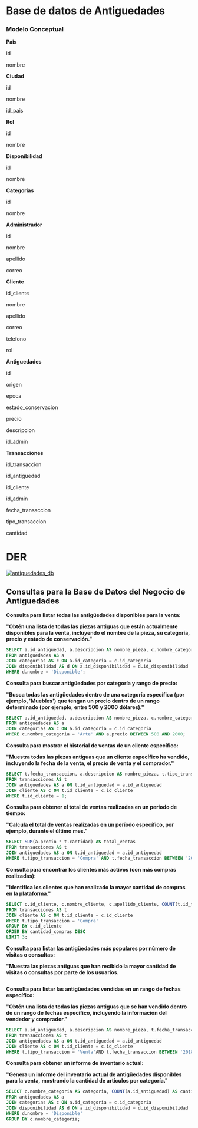 # Base de datos de Antiguedades



### Modelo Conceptual

**Pais**

id

nombre



**Ciudad**

id

nombre

id_pais



**Rol**

id

nombre



**Disponibilidad**

id

nombre



**Categorias**

id

nombre



**Administrador**

id

nombre

apellido

correo



**Cliente**

id_cliente

nombre

apellido

correo

telefono

rol



**Antiguedades**

id

origen

epoca

estado_conservacion

precio

descripcion

id_admin



**Transacciones**

id_transaccion

id_antiguedad

id_cliente

id_admin

fecha_transaccion

tipo_transaccion

cantidad



# DER



[![antiguedades_db](C:\Users\andre\OneDrive\Desktop\PUSH-UP\Antiguedades_DB\antiguedades_db.png)](https://github.com/Nakrz/Antiguedades_DB/blob/main/antiguedades_db.png)





## Consultas para la Base de Datos del Negocio de Antiguedades



**Consulta para listar todas las antigüedades disponibles para la venta:**

**"Obtén una lista de todas las piezas antiguas que están actualmente disponibles para la**
**venta, incluyendo el nombre de la pieza, su categoría, precio y estado de conservación."**

```sql
SELECT a.id_antiguedad, a.descripcion AS nombre_pieza, c.nombre_categoria AS categoria, a.precio, a.estado_conservacion
FROM antiguedades AS a
JOIN categorias AS c ON a.id_categoria = c.id_categoria
JOIN disponibilidad AS d ON a.id_disponibilidad = d.id_disponibilidad
WHERE d.nombre = 'Disponible';
```



**Consulta para buscar antigüedades por categoría y rango de precio:**

**"Busca todas las antigüedades dentro de una categoría específica (por ejemplo, 'Muebles')**
**que tengan un precio dentro de un rango determinado (por ejemplo, entre 500 y 2000**
**dólares)."**

```sql
SELECT a.id_antiguedad, a.descripcion AS nombre_pieza, c.nombre_categoria AS categoria, a.precio
FROM antiguedades AS a
JOIN categorias AS c ON a.id_categoria = c.id_categoria
WHERE c.nombre_categoria = 'Arte' AND a.precio BETWEEN 500 AND 2000;
```



**Consulta para mostrar el historial de ventas de un cliente específico:**

**"Muestra todas las piezas antiguas que un cliente específico ha vendido, incluyendo la fecha**
**de la venta, el precio de venta y el comprador."**

```sql
SELECT t.fecha_transaccion, a.descripcion AS nombre_pieza, t.tipo_transaccion, t.cantidad, c.nombre_cliente AS cliente
FROM transacciones AS t
JOIN antiguedades AS a ON t.id_antiguedad = a.id_antiguedad
JOIN cliente AS c ON t.id_cliente = c.id_cliente
WHERE t.id_cliente = 1;
```



**Consulta para obtener el total de ventas realizadas en un periodo de tiempo:**

**"Calcula el total de ventas realizadas en un período específico, por ejemplo, durante el último**
**mes."**

```sql
SELECT SUM(a.precio * t.cantidad) AS total_ventas
FROM transacciones AS t
JOIN antiguedades AS a ON t.id_antiguedad = a.id_antiguedad
WHERE t.tipo_transaccion = 'Compra' AND t.fecha_transaccion BETWEEN '2018-01-01' AND '2018-10-31';
```



**Consulta para encontrar los clientes más activos (con más compras realizadas):**

**"Identifica los clientes que han realizado la mayor cantidad de compras en la plataforma."**

```sql
SELECT c.id_cliente, c.nombre_cliente, c.apellido_cliente, COUNT(t.id_transaccion) AS cantidad_compras
FROM transacciones AS t
JOIN cliente AS c ON t.id_cliente = c.id_cliente
WHERE t.tipo_transaccion = 'Compra'
GROUP BY c.id_cliente
ORDER BY cantidad_compras DESC
LIMIT 3;
```



**Consulta para listar las antigüedades más populares por número de visitas o consultas:**

**"Muestra las piezas antiguas que han recibido la mayor cantidad de visitas o consultas por**
**parte de los usuarios.**

```

```



**Consulta para listar las antigüedades vendidas en un rango de fechas específico:**

**"Obtén una lista de todas las piezas antiguas que se han vendido dentro de un rango de**
**fechas específico, incluyendo la información del vendedor y comprador."**

```sql
SELECT a.id_antiguedad, a.descripcion AS nombre_pieza, t.fecha_transaccion, c.nombre_cliente AS comprador
FROM transacciones AS t
JOIN antiguedades AS a ON t.id_antiguedad = a.id_antiguedad
JOIN cliente AS c ON t.id_cliente = c.id_cliente
WHERE t.tipo_transaccion = 'Venta'AND t.fecha_transaccion BETWEEN '2018-01-01' AND '2018-12-31'
```



**Consulta para obtener un informe de inventario actual:**

**"Genera un informe del inventario actual de antigüedades disponibles para la venta,**
**mostrando la cantidad de artículos por categoría."**

```sql
SELECT c.nombre_categoria AS categoria, COUNT(a.id_antiguedad) AS cantidad_articulos
FROM antiguedades AS a
JOIN categorias AS c ON a.id_categoria = c.id_categoria
JOIN disponibilidad AS d ON a.id_disponibilidad = d.id_disponibilidad
WHERE d.nombre = 'Disponible'
GROUP BY c.nombre_categoria;
```



